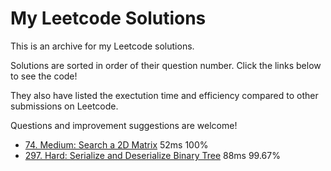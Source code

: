 # My Leetcode Solutions

This is an archive for my Leetcode solutions.

Solutions are sorted in order of their question number. Click the links below to see the code!

They also have listed the exectution time and efficiency compared to other submissions on Leetcode.

Questions and improvement suggestions are welcome!

- [74. Medium: Search a 2D Matrix](./solutions/74.js) 52ms 100%
- [297. Hard: Serialize and Deserialize Binary Tree](./solutions/297.js) 88ms 99.67%
